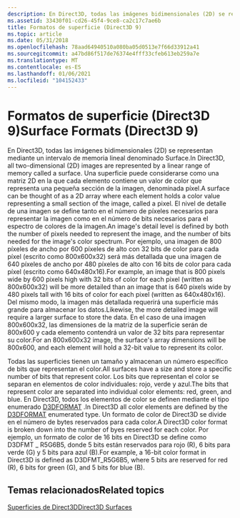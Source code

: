 ```yaml
---
description: En Direct3D, todas las imágenes bidimensionales (2D) se representan mediante un intervalo de memoria lineal denominado Surface.
ms.assetid: 33430f01-cd26-45f4-9ce8-ca2c17c7ae6b
title: Formatos de superficie (Direct3D 9)
ms.topic: article
ms.date: 05/31/2018
ms.openlocfilehash: 78aad64940510a080ba05d0513e7f66d33912a41
ms.sourcegitcommit: a47bd86f517de76374e4fff33cfeb613eb259a7e
ms.translationtype: MT
ms.contentlocale: es-ES
ms.lasthandoff: 01/06/2021
ms.locfileid: "104152433"
---
```

# <a name="surface-formats-direct3d-9"></a><span data-ttu-id="2ecaa-103">Formatos de superficie (Direct3D 9)</span><span class="sxs-lookup"><span data-stu-id="2ecaa-103">Surface Formats (Direct3D 9)</span></span>

<span data-ttu-id="2ecaa-104">En Direct3D, todas las imágenes bidimensionales (2D) se representan mediante un intervalo de memoria lineal denominado Surface.</span><span class="sxs-lookup"><span data-stu-id="2ecaa-104">In Direct3D, all two-dimensional (2D) images are represented by a linear range of memory called a surface.</span></span> <span data-ttu-id="2ecaa-105">Una superficie puede considerarse como una matriz 2D en la que cada elemento contiene un valor de color que representa una pequeña sección de la imagen, denominada píxel.</span><span class="sxs-lookup"><span data-stu-id="2ecaa-105">A surface can be thought of as a 2D array where each element holds a color value representing a small section of the image, called a pixel.</span></span> <span data-ttu-id="2ecaa-106">El nivel de detalle de una imagen se define tanto en el número de píxeles necesarios para representar la imagen como en el número de bits necesarios para el espectro de colores de la imagen.</span><span class="sxs-lookup"><span data-stu-id="2ecaa-106">An image's detail level is defined by both the number of pixels needed to represent the image, and the number of bits needed for the image's color spectrum.</span></span> <span data-ttu-id="2ecaa-107">Por ejemplo, una imagen de 800 píxeles de ancho por 600 píxeles de alto con 32 bits de color para cada píxel (escrito como 800x600x32) será más detallada que una imagen de 640 píxeles de ancho por 480 píxeles de alto con 16 bits de color para cada píxel (escrito como 640x480x16).</span><span class="sxs-lookup"><span data-stu-id="2ecaa-107">For example, an image that is 800 pixels wide by 600 pixels high with 32 bits of color for each pixel (written as 800x600x32) will be more detailed than an image that is 640 pixels wide by 480 pixels tall with 16 bits of color for each pixel (written as 640x480x16).</span></span> <span data-ttu-id="2ecaa-108">Del mismo modo, la imagen más detallada requerirá una superficie más grande para almacenar los datos.</span><span class="sxs-lookup"><span data-stu-id="2ecaa-108">Likewise, the more detailed image will require a larger surface to store the data.</span></span> <span data-ttu-id="2ecaa-109">En el caso de una imagen 800x600x32, las dimensiones de la matriz de la superficie serán de 800x600 y cada elemento contendrá un valor de 32 bits para representar su color.</span><span class="sxs-lookup"><span data-stu-id="2ecaa-109">For an 800x600x32 image, the surface's array dimensions will be 800x600, and each element will hold a 32-bit value to represent its color.</span></span>

<span data-ttu-id="2ecaa-110">Todas las superficies tienen un tamaño y almacenan un número específico de bits que representan el color.</span><span class="sxs-lookup"><span data-stu-id="2ecaa-110">All surfaces have a size and store a specific number of bits that represent color.</span></span> <span data-ttu-id="2ecaa-111">Los bits que representan el color se separan en elementos de color individuales: rojo, verde y azul.</span><span class="sxs-lookup"><span data-stu-id="2ecaa-111">The bits that represent color are separated into individual color elements: red, green, and blue.</span></span> <span data-ttu-id="2ecaa-112">En Direct3D, todos los elementos de color se definen mediante el tipo enumerado [D3DFORMAT](d3dformat.md) .</span><span class="sxs-lookup"><span data-stu-id="2ecaa-112">In Direct3D all color elements are defined by the [D3DFORMAT](d3dformat.md) enumerated type.</span></span> <span data-ttu-id="2ecaa-113">Un formato de color de Direct3D se divide en el número de bytes reservados para cada color.</span><span class="sxs-lookup"><span data-stu-id="2ecaa-113">A Direct3D color format is broken down into the number of byes reserved for each color.</span></span> <span data-ttu-id="2ecaa-114">Por ejemplo, un formato de color de 16 bits en Direct3D se define como D3DFMT \_ R5G6B5, donde 5 bits están reservados para rojo (R), 6 bits para verde (G) y 5 bits para azul (B).</span><span class="sxs-lookup"><span data-stu-id="2ecaa-114">For example, a 16-bit color format in Direct3D is defined as D3DFMT\_R5G6B5, where 5 bits are reserved for red (R), 6 bits for green (G), and 5 bits for blue (B).</span></span>

## <a name="related-topics"></a><span data-ttu-id="2ecaa-115">Temas relacionados</span><span class="sxs-lookup"><span data-stu-id="2ecaa-115">Related topics</span></span>

<dl> <dt>

[<span data-ttu-id="2ecaa-116">Superficies de Direct3D</span><span class="sxs-lookup"><span data-stu-id="2ecaa-116">Direct3D Surfaces</span></span>](direct3d-surfaces.md)
</dt> </dl>

 

 



